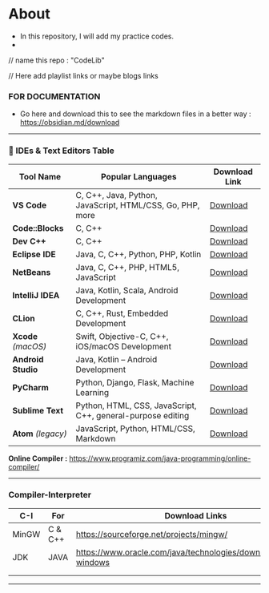 # About

- In this repository, I will add my practice codes.
- 
// name this repo : "CodeLib"

// Here add playlist links or maybe blogs links



### FOR DOCUMENTATION

- Go here and download this to see the markdown files in a better way : https://obsidian.md/download

---





### 🧰 IDEs & Text Editors Table

| **Tool Name**       | **Popular Languages**                                       | **Download Link**                                           |
| ------------------- | ----------------------------------------------------------- | ----------------------------------------------------------- |
| **VS Code**         | C, C++, Java, Python, JavaScript, HTML/CSS, Go, PHP, more   | [Download](https://code.visualstudio.com/download)          |
| **Code::Blocks**    | C, C++                                                      | [Download](http://www.codeblocks.org/downloads/26)          |
| **Dev C++**         | C, C++                                                      | [Download](https://sourceforge.net/projects/orwelldevcpp/)  |
| **Eclipse IDE**     | Java, C, C++, Python, PHP, Kotlin                           | [Download](https://www.eclipse.org/downloads/)              |
| **NetBeans**        | Java, C, C++, PHP, HTML5, JavaScript                        | [Download](https://netbeans.apache.org/download/index.html) |
| **IntelliJ IDEA**   | Java, Kotlin, Scala, Android Development                    | [Download](https://www.jetbrains.com/idea/download)         |
| **CLion**           | C, C++, Rust, Embedded Development                          | [Download](https://www.jetbrains.com/clion/download)        |
| **Xcode** *(macOS)* | Swift, Objective-C, C++, iOS/macOS Development              | [Download](https://developer.apple.com/xcode/)              |
| **Android Studio**  | Java, Kotlin – Android Development                          | [Download](https://developer.android.com/studio)            |
| **PyCharm**         | Python, Django, Flask, Machine Learning                     | [Download](https://www.jetbrains.com/pycharm/download)      |
| **Sublime Text**    | Python, HTML, CSS, JavaScript, C++, general-purpose editing | [Download](https://www.sublimetext.com/)                    |
| **Atom** *(legacy)* | JavaScript, Python, HTML/CSS, Markdown                      | [Download](https://github.com/atom/atom)                    |

**Online Compiler :** https://www.programiz.com/java-programming/online-compiler/

---


### Compiler-Interpreter

| C-I   | For     | Download Links                                                    | Tutorials                                                                                                       |
| ----- | ------- | ----------------------------------------------------------------- | --------------------------------------------------------------------------------------------------------------- |
| MinGW | C & C++ | https://sourceforge.net/projects/mingw/                           | https://www.youtube.com/watch?v=VvYhfj2g4Zo&t=1211s&pp=ygUWdnMgY29kZSBwaHlzaWNzIHdhbGxhaNIHCQmNCQGHKiGM7w%3D%3D |
| JDK   | JAVA    | https://www.oracle.com/java/technologies/downloads/#jdk24-windows | https://www.youtube.com/watch?v=VvYhfj2g4Zo&t=1211s&pp=ygUWdnMgY29kZSBwaHlzaWNzIHdhbGxhaNIHCQmNCQGHKiGM7w%3D%3D |
|       |         |                                                                   |                                                                                                                 |
|       |         |                                                                   |                                                                                                                 |









---






